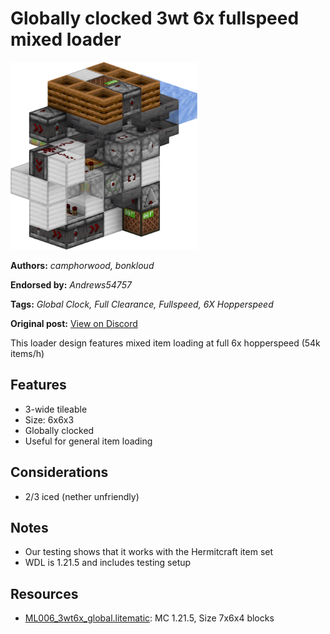 # Globally clocked 3wt 6x fullspeed mixed loader
<img alt="3wt6x_global_render.png" src="images/3wt6x_global_render.png?raw=1" height="300px">

**Authors:** *camphorwood, bonkloud*

**Endorsed by:** *Andrews54757*

**Tags:** *Global Clock, Full Clearance, Fullspeed, 6X Hopperspeed*

**Original post:** [View on Discord](https://discord.com/channels/1375556143186837695/1394718456934563972)

This loader design features mixed item loading at full 6x hopperspeed (54k items/h)
## Features
- 3-wide tileable
- Size: 6x6x3
- Globally clocked
- Useful for general item loading
## Considerations
- 2/3 iced (nether unfriendly)
## Notes
- Our testing shows that it works with the Hermitcraft item set
- WDL is 1.21.5 and includes testing setup

## Resources
- [ML006_3wt6x_global.litematic](attachments/ML006_3wt6x_global.litematic): MC 1.21.5, Size 7x6x4 blocks
